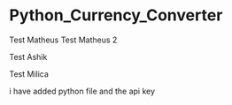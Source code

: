 # Python_Currency_Converter

Test Matheus
Test Matheus 2

Test Ashik

Test Milica

i have added python file and the api key
